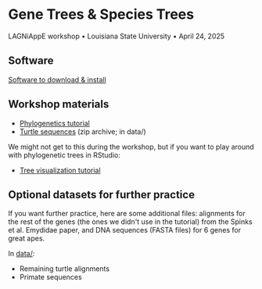 # Gene Trees & Species Trees

LAGNiAppE workshop &#8226; Louisiana State University &#8226; April 24, 2025

## Software

[Software to download & install](0_software_info.md)

## Workshop materials

* [Phylogenetics tutorial](1_phylo_tutorial.md)
* [Turtle sequences](data/1_turtle_sequences.zip) (zip archive; in data/)

We might not get to this during the workshop, but if you want to play around with phylogenetic trees in RStudio:

* [Tree visualization tutorial](2_tree_viz.md)

## Optional datasets for further practice

If you want further practice, here are some additional files: alignments for the rest of the genes (the ones we didn't use in the tutorial) from the Spinks et al. Emydidae paper, and DNA sequences (FASTA files) for 6 genes for great apes.

In [data/](data/):

* Remaining turtle alignments
* Primate sequences
